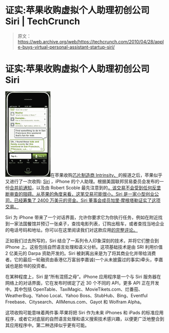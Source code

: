 # 证实:苹果收购虚拟个人助理初创公司 Siri | TechCrunch

> 原文：<https://web.archive.org/web/https://techcrunch.com/2010/04/28/apple-buys-virtual-personal-assistant-startup-siri/>

# 证实:苹果收购虚拟个人助理初创公司 Siri

![](img/5681d896d5c3616d72b5ed0cd12041fb.png)在苹果收购[芯片制造商 Intrinsity、](https://web.archive.org/web/20230321063918/https://techcrunch.com/2010/04/27/apple-intrinsity-a4-chip/)的报道之后，苹果似乎又进行了一次收购: [Siri](https://web.archive.org/web/20230321063918/http://siri.com/) ，iPhone 的个人助理。根据美国联邦贸易委员会发布的一份[合并前通知](https://web.archive.org/web/20230321063918/http://www.ftc.gov/bc/earlyterm/index.shtml)，以及由 Robert Scoble 最先注意到的[，该交易不会受到任何反垄断审查的阻碍。从苹果的角度来看，这笔交易可能很小。Siri 是一家小型创业公司，已经筹集了 2400 万美元的资金。Siri 董事会成员加里·摩根塔勒证实了这项交易。](https://web.archive.org/web/20230321063918/http://twitter.com/Scobleizer/status/13015365163)

Siri 为 iPhone 带来了一个对话界面，允许你要求它为你执行任务，例如在附近找到一家法国餐馆并预订一张桌子，查找电影列表，订购出租车，或者查找当地企业的电话号码和地址。你可以在这里阅读我们对这款应用[的完整评论。](https://web.archive.org/web/20230321063918/https://techcrunch.com/2010/02/04/siri-iphone-personal-assistant/)

正如我们过去所写的，Siri 结合了一系列令人印象深刻的技术，并将它们整合到 iPhone 上。这些包括自然语言处理和语义分析。这项基础技术是由 SRI 利用价值 2 亿美元的 Darpa 资助开发的。Siri 被剥离出来是为了将其商业化并带给消费者。它的最后一轮融资由香港亿万富翁李嘉诚(一个从未披露过的事实)牵头，李嘉诚也是脸书的投资者。

在某种程度上，Siri 是“所有混搭之母”。iPhone 应用程序是一个与 Siri 服务器在网络上的对话界面，它在发布时绑定了近 30 个不同的 API，更多 API 正在开发中。其中包括 OpenTable、TaxiMagic、MovieTikets.com、烂番茄、WeatherBug、Yahoo Local、Yahoo Boss、StubHub、Bing、Eventful Freebase、Citysearch、AllMenus.com、Gayot 和 Wolfram Alpha。

这项收购可能意味着两件事:苹果将把 Siri 作为未来 iPhones 和 iPads 的标准应用程序，或者它对底层的自然语言处理和语义搜索技术感兴趣，以便更广泛地整合到其应用程序中。第二种选择似乎更有可能。